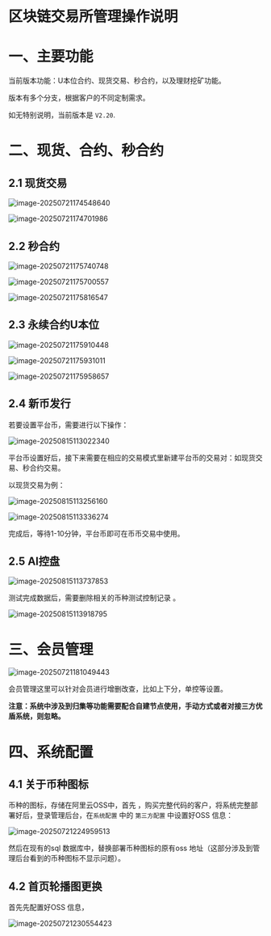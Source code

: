 # 区块链交易所管理操作说明



# 一、主要功能

当前版本功能：U本位合约、现货交易、秒合约，以及理财挖矿功能。

版本有多个分支，根据客户的不同定制需求。

如无特别说明，当前版本是 `V2.20`.



# 二、现货、合约、秒合约



## 2.1 现货交易

![image-20250721174548640](images/image-20250721174548640.png)

![image-20250721174701986](images/image-20250721174701986.png)



## 2.2 秒合约

![image-20250721175740748](images/image-20250721175740748.png)



![image-20250721175700557](images/image-20250721175700557.png)

![image-20250721175816547](images/image-20250721175816547.png)



## 2.3 永续合约U本位

![image-20250721175910448](images/image-20250721175910448.png)



![image-20250721175931011](images/image-20250721175931011.png)

![image-20250721175958657](images/image-20250721175958657.png)



## 2.4 新币发行

若要设置平台币，需要进行以下操作：

![image-20250815113022340](images/image-20250815113022340.png)

平台币设置好后，接下来需要在相应的交易模式里新建平台币的交易对：如现货交易、秒合约交易。

以现货交易为例：

![image-20250815113256160](images/image-20250815113256160.png)

![image-20250815113336274](images/image-20250815113336274.png)

完成后，等待1-10分钟，平台币即可在币币交易中使用。

## 2.5 AI控盘

![image-20250815113737853](images/image-20250815113737853.png)



测试完成数据后，需要删除相关的币种测试控制记录 。

![image-20250815113918795](images/image-20250815113918795.png)



# 三、会员管理

![image-20250721181049443](images/image-20250721181049443.png)

会员管理这里可以针对会员进行增删改查，比如上下分，单控等设置。

**注意：系统中涉及到归集等功能需要配合自建节点使用，手动方式或者对接三方优盾系统，则忽略。**





# 四、系统配置

## 4.1 关于币种图标

币种的图标，存储在阿里云OSS中，首先 ，购买完整代码的客户，将系统完整部署好后，登录管理后台，在`系统配置` 中的 `第三方配置` 中设置好OSS 信息：

![image-20250721224959513](images/image-20250721224959513.png)

然后在现有的sql 数据库中，替换部署币种图标的原有oss 地址（这部分涉及到管理后台看到的币种图标不显示问题）。



## 4.2 首页轮播图更换

首先先配置好OSS 信息，

![image-20250721230554423](images/image-20250721230554423.png)

